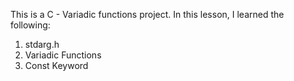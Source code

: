 This is a C - Variadic functions project. In this lesson, I learned the following:


1) stdarg.h
2) Variadic Functions
3) Const Keyword

